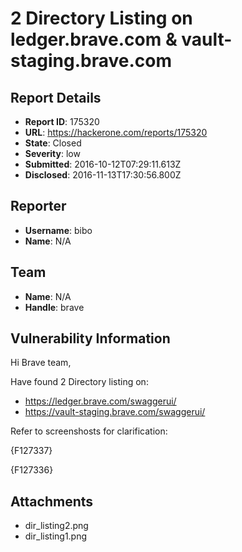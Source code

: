 # 2 Directory Listing on ledger.brave.com & vault-staging.brave.com

## Report Details
- **Report ID**: 175320
- **URL**: https://hackerone.com/reports/175320
- **State**: Closed
- **Severity**: low
- **Submitted**: 2016-10-12T07:29:11.613Z
- **Disclosed**: 2016-11-13T17:30:56.800Z

## Reporter
- **Username**: bibo
- **Name**: N/A

## Team
- **Name**: N/A
- **Handle**: brave

## Vulnerability Information
Hi Brave team,

Have found 2 Directory listing on:
- https://ledger.brave.com/swaggerui/
- https://vault-staging.brave.com/swaggerui/

Refer to screenshosts for clarification:

{F127337}

{F127336}

## Attachments
- dir_listing2.png
- dir_listing1.png

